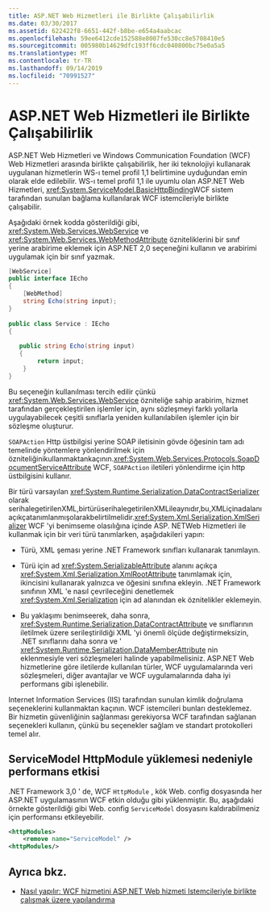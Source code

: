```yaml
---
title: ASP.NET Web Hizmetleri ile Birlikte Çalışabilirlik
ms.date: 03/30/2017
ms.assetid: 622422f8-6651-442f-b8be-e654a4aabcac
ms.openlocfilehash: 59ee6412cde152588e8007fe530cc8e5708410e5
ms.sourcegitcommit: 005980b14629dfc193ff6cdc040800bc75e0a5a5
ms.translationtype: MT
ms.contentlocale: tr-TR
ms.lasthandoff: 09/14/2019
ms.locfileid: "70991527"
---
```

# <a name="interoperability-with-aspnet-web-services"></a>ASP.NET Web Hizmetleri ile Birlikte Çalışabilirlik
ASP.NET Web Hizmetleri ve Windows Communication Foundation (WCF) Web Hizmetleri arasında birlikte çalışabilirlik, her iki teknolojiyi kullanarak uygulanan hizmetlerin WS-ı temel profil 1,1 belirtimine uyduğundan emin olarak elde edilebilir. WS-ı temel profil 1,1 ile uyumlu olan ASP.NET Web Hizmetleri, <xref:System.ServiceModel.BasicHttpBinding>WCF sistem tarafından sunulan bağlama kullanılarak WCF istemcileriyle birlikte çalışabilir.  
  
 Aşağıdaki örnek kodda gösterildiği gibi, <xref:System.Web.Services.WebService> ve <xref:System.Web.Services.WebMethodAttribute> özniteliklerini bir sınıf yerine arabirime eklemek için ASP.NET 2,0 seçeneğini kullanın ve arabirimi uygulamak için bir sınıf yazmak.  
  
```csharp
[WebService]  
public interface IEcho  
{  
    [WebMethod]  
    string Echo(string input);  
}  
  
public class Service : IEcho  
{  
  
   public string Echo(string input)  
   {  
        return input;  
    }  
}  
```  
  
 Bu seçeneğin kullanılması tercih edilir çünkü <xref:System.Web.Services.WebService> özniteliğe sahip arabirim, hizmet tarafından gerçekleştirilen işlemler için, aynı sözleşmeyi farklı yollarla uygulayabilecek çeşitli sınıflarla yeniden kullanılabilen işlemler için bir sözleşme oluşturur.  
  
 `SOAPAction` Http üstbilgisi yerine SOAP iletisinin gövde öğesinin tam adı temelinde yöntemlere yönlendirilmek için özniteliğinikullanmaktankaçının.<xref:System.Web.Services.Protocols.SoapDocumentServiceAttribute> WCF, `SOAPAction` iletileri yönlendirme için http üstbilgisini kullanır.  
  
 Bir türü varsayılan <xref:System.Runtime.Serialization.DataContractSerializer> olarak serihalegetirilenXML,birtürüserihalegetirilenXMLileaynıdır,bu,XMLiçinadalanıaçıkçatanımlanmışolarakbelirtilmelidir.<xref:System.Xml.Serialization.XmlSerializer> WCF 'yi benimseme olasılığına içinde ASP. NETWeb Hizmetleri ile kullanmak için bir veri türü tanımlarken, aşağıdakileri yapın:  
  
- Türü, XML şeması yerine .NET Framework sınıfları kullanarak tanımlayın.  
  
- Türü için ad <xref:System.SerializableAttribute> alanını açıkça <xref:System.Xml.Serialization.XmlRootAttribute> tanımlamak için, ikincisini kullanarak yalnızca ve öğesini sınıfına ekleyin. .NET Framework sınıfının XML 'e nasıl çevrileceğini denetlemek <xref:System.Xml.Serialization> için ad alanından ek öznitelikler eklemeyin.  
  
- Bu yaklaşımı benimseerek, daha sonra, <xref:System.Runtime.Serialization.DataContractAttribute> ve sınıflarının iletilmek üzere serileştirildiği XML 'yi önemli ölçüde değiştirmeksizin, .NET sınıflarını daha sonra ve ' <xref:System.Runtime.Serialization.DataMemberAttribute> nin eklenmesiyle veri sözleşmeleri halinde yapabilmelisiniz. ASP.NET Web hizmetlerine göre iletilerde kullanılan türler, WCF uygulamalarında veri sözleşmeleri, diğer avantajlar ve WCF uygulamalarında daha iyi performans gibi işlenebilir.  
  
 Internet Information Services (IIS) tarafından sunulan kimlik doğrulama seçeneklerini kullanmaktan kaçının. WCF istemcileri bunları desteklemez. Bir hizmetin güvenliğinin sağlanması gerekiyorsa WCF tarafından sağlanan seçenekleri kullanın, çünkü bu seçenekler sağlam ve standart protokolleri temel alır.  
  
## <a name="performance-impact-caused-by-loading-the-servicemodel-httpmodule"></a>ServiceModel HttpModule yüklemesi nedeniyle performans etkisi  
 .NET Framework 3,0 ' de, WCF `HttpModule` , kök Web. config dosyasında her ASP.NET uygulamasının WCF etkin olduğu gibi yüklenmiştir. Bu, aşağıdaki örnekte gösterildiği gibi Web. config `ServiceModel` dosyasını kaldırabilmeniz için performansı etkileyebilir.  
  
```xml  
<httpModules>  
    <remove name="ServiceModel" />  
<httpModules/>  
```  
  
## <a name="see-also"></a>Ayrıca bkz.

- [Nasıl yapılır: WCF hizmetini ASP.NET Web hizmeti Istemcileriyle birlikte çalışmak üzere yapılandırma](../../../../docs/framework/wcf/feature-details/config-wcf-service-with-aspnet-web-service.md)
